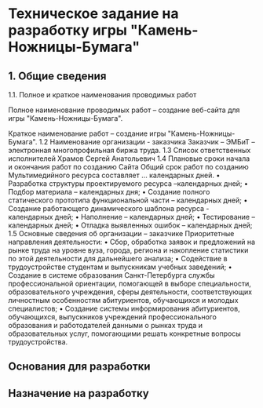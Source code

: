 # Техническое задание на разработку игры "Камень-Ножницы-Бумага"

## 1.	Общие сведения
1.1.	Полное и краткое наименования проводимых работ

Полное наименование проводимых работ – создание веб-сайта для игры "Камень-Ножницы-Бумага".

Краткое наименование работ – создание игры "Камень-Ножницы-Бумага".
1.2	Наименование организации - заказчика
Заказчик – ЭМБиТ – электронная многопрофильная биржа труда.
1.3	Список ответственных исполнителей
Храмов Сергей Анатольевич
1.4	Плановые сроки начала и окончания работ по созданию Сайта
Общий срок работ по созданию Мультимедийного ресурса составляет … календарных дней.
•	Разработка структуры проектируемого ресурса –календарных дней;
•	Подбор материала – календарных дня;
•	Создание полного статического прототипа функциональной части – календарных дней;
•	Создание работающего динамического шаблона ресурса - календарных дней;
•	Наполнение – календарных дней;
•	Тестирование – календарных дней;
•	Отладка выявленных ошибок – календарных дней;
1.5	Основные сведения об организации – заказчике
Приоритетные направления деятельности:
•	Сбор, обработка заявок и предложений на рынке труда на уровне вуза, города, региона и накопление статистики по этой деятельности для дальнейшего анализа;
•	Содействие в трудоустройстве студентам и выпускникам учебных заведений;
•	Создание в системе образования Санкт-Петербурга службы профессиональной ориентации, помогающей в выборе специальности, образовательного учреждения, сферы деятельности, соответствующих личностным особенностям абитуриентов, обучающихся и молодых специалистов;
•	Создание системы информирования абитуриентов, обучающихся, выпускников учреждений профессионального образования и работодателей данными о рынках труда и образовательных услуг, помогающими решать конкретные вопросы трудоустройства.


## Основания для разработки 

## Назначение на разработку
